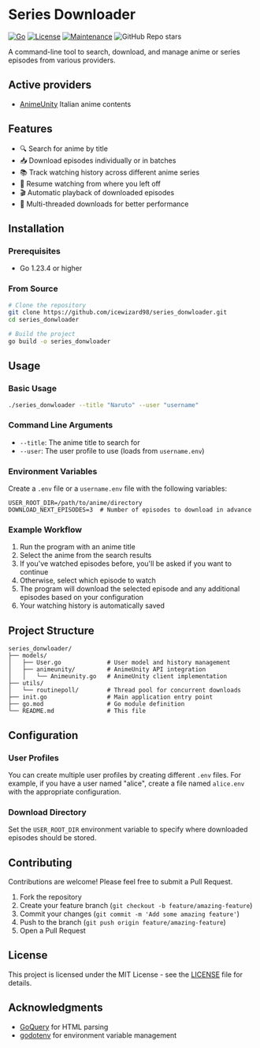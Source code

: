 # Series Downloader

[![Go](https://img.shields.io/badge/Go-1.23.4-blue.svg)](https://golang.org)
[![License](https://img.shields.io/badge/License-MIT-yellow.svg)](https://opensource.org/licenses/MIT)
[![Maintenance](https://img.shields.io/badge/Maintained%3F-yes-green.svg)](https://github.com/yourusername/series_donwloader/graphs/commit-activity)
![GitHub Repo stars](https://img.shields.io/github/stars/icewizard98/series_downloader?style=flat)

A command-line tool to search, download, and manage anime or series episodes from various providers.

## Active providers
- [AnimeUnity](https://www.animeunity.so) Italian anime contents

## Features

- 🔍 Search for anime by title
- 📥 Download episodes individually or in batches
- 📚 Track watching history across different anime series
- 🔄 Resume watching from where you left off
- 🎬 Automatic playback of downloaded episodes
- 🧵 Multi-threaded downloads for better performance

## Installation

### Prerequisites

- Go 1.23.4 or higher

### From Source

```bash
# Clone the repository
git clone https://github.com/icewizard98/series_donwloader.git
cd series_donwloader

# Build the project
go build -o series_donwloader
```

## Usage

### Basic Usage

```bash
./series_donwloader --title "Naruto" --user "username"
```

### Command Line Arguments

- `--title`: The anime title to search for
- `--user`: The user profile to use (loads from `username.env`)

### Environment Variables

Create a `.env` file or a `username.env` file with the following variables:

```
USER_ROOT_DIR=/path/to/anime/directory
DOWNLOAD_NEXT_EPISODES=3  # Number of episodes to download in advance
```

### Example Workflow

1. Run the program with an anime title
2. Select the anime from the search results
3. If you've watched episodes before, you'll be asked if you want to continue
4. Otherwise, select which episode to watch
5. The program will download the selected episode and any additional episodes based on your configuration
6. Your watching history is automatically saved

## Project Structure

```
series_donwloader/
├── models/
│   ├── User.go             # User model and history management
│   ├── animeunity/         # AnimeUnity API integration
│   │   └── Animeunity.go   # AnimeUnity client implementation
├── utils/
│   └── routinepoll/        # Thread pool for concurrent downloads
├── init.go                 # Main application entry point
├── go.mod                  # Go module definition
└── README.md               # This file
```

## Configuration

### User Profiles

You can create multiple user profiles by creating different `.env` files. For example, if you have a user named "alice", create a file named `alice.env` with the appropriate configuration.

### Download Directory

Set the `USER_ROOT_DIR` environment variable to specify where downloaded episodes should be stored.

## Contributing

Contributions are welcome! Please feel free to submit a Pull Request.

1. Fork the repository
2. Create your feature branch (`git checkout -b feature/amazing-feature`)
3. Commit your changes (`git commit -m 'Add some amazing feature'`)
4. Push to the branch (`git push origin feature/amazing-feature`)
5. Open a Pull Request

## License

This project is licensed under the MIT License - see the [LICENSE](LICENSE) file for details.

## Acknowledgments

- [GoQuery](https://github.com/PuerkitoBio/goquery) for HTML parsing
- [godotenv](https://github.com/joho/godotenv) for environment variable management
